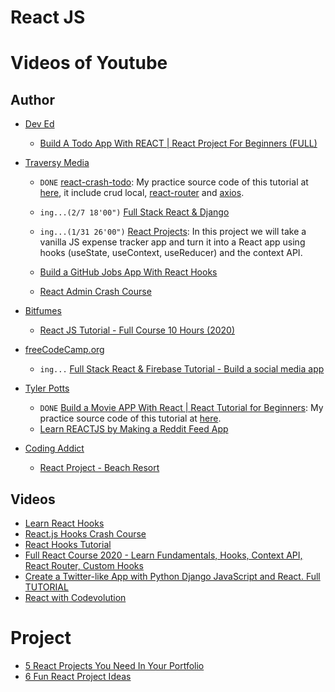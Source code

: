 <h1>React JS</h1>

# Videos of Youtube
## Author
- [Dev Ed](https://www.youtube.com/c/DevEd/playlists)
  - [Build A Todo App With REACT | React Project For Beginners (FULL)](https://www.youtube.com/watch?v=pCA4qpQDZD8)

- [Traversy Media](https://www.youtube.com/c/TraversyMedia/playlists)
  - `DONE` [react-crash-todo](https://www.youtube.com/watch?v=sBws8MSXN7A): My practice source code of this tutorial at [here](https://github.com/keer2345/react-crash-todo), it include crud local, [react-router](https://github.com/ReactTraining/react-router) and [axios](https://github.com/axios/axios).
  - `ing...(2/7 18'00")` [Full Stack React & Django](https://www.youtube.com/watch?v=Uyei2iDA4Hs&list=PLillGF-RfqbbRA-CIUxlxkUpbq0IFkX60)
  - `ing...(1/31 26'00")` [React Projects](https://www.youtube.com/watch?v=XuFDcZABiDQ&list=PLillGF-RfqbY3c2r0htQyVbDJJoBFE6Rb): In this project we will take a vanilla JS expense tracker app and turn it into a React app using hooks (useState, useContext, useReducer) and the context API.
  - [Build a GitHub Jobs App With React Hooks](https://www.youtube.com/watch?v=fxY1q4SCB64)

  - [React Admin Crash Course](https://www.youtube.com/watch?v=HRmdj-HpJyE)
- [Bitfumes](https://www.youtube.com/channel/UC_hG9fglfmShkwex1KVydHA)
  - [React JS Tutorial - Full Course 10 Hours (2020)](https://www.youtube.com/watch?v=I6tbhNUU96Y)
- [freeCodeCamp.org](https://www.youtube.com/channel/UC8butISFwT-Wl7EV0hUK0BQ)
  - `ing...` [Full Stack React & Firebase Tutorial - Build a social media app](https://www.youtube.com/watch?v=m_u6P5k0vP0)
- [Tyler Potts](https://www.youtube.com/channel/UCBBGM84ZOs7z5jpTQAaZ_Hg)
  - `DONE` [Build a Movie APP With React | React Tutorial for Beginners](https://youtu.be/ufodJVcpmps): My practice source code of this tutorial at [here](https://github.com/keer2345/react-movie-database).
  - [Learn REACTJS by Making a Reddit Feed App](https://www.youtube.com/watch?v=rP-ZARMGY10&list=PLR8vUZDE6IeNFRpeXZ0vSb4csqp1x5F3Q)
- [Coding Addict](https://www.youtube.com/channel/UCMZFwxv5l-XtKi693qMJptA)
  - [React Project - Beach Resort](https://www.youtube.com/watch?v=ScDWrogElmo)


## Videos
- [Learn React Hooks](https://www.youtube.com/watch?v=O6P86uwfdR0&list=PLZlA0Gpn_vH8EtggFGERCwMY5u5hOjf-h)
- [React.js Hooks Crash Course](https://www.youtube.com/watch?v=-MlNBTSg_Ww)
- [React Hooks Tutorial](https://www.youtube.com/watch?v=cF2lQ_gZeA8&list=PLC3y8-rFHvwisvxhZ135pogtX7_Oe3Q3A)
- [Full React Course 2020 - Learn Fundamentals, Hooks, Context API, React Router, Custom Hooks](https://www.youtube.com/watch?v=4UZrsTqkcW4&t=16s)
- [Create a Twitter-like App with Python Django JavaScript and React. Full TUTORIAL](https://www.youtube.com/watch?v=f1R_bykXHGE)
- [React with Codevolution](https://www.youtube.com/c/Codevolution/playlists)

# Project
- [5 React Projects You Need In Your Portfolio](https://www.freecodecamp.org/news/5-react-projects-you-need-in-your-portfolio/)
- [6 Fun React Project Ideas](https://daveceddia.com/react-practice-projects/)
